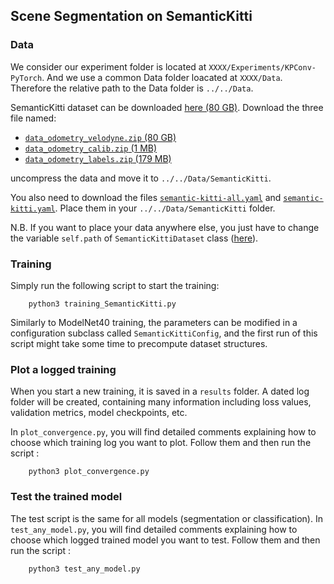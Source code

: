
## Scene Segmentation on SemanticKitti

### Data

We consider our experiment folder is located at `XXXX/Experiments/KPConv-PyTorch`. And we use a common Data folder 
loacated at `XXXX/Data`. Therefore the relative path to the Data folder is `../../Data`.

SemanticKitti dataset can be downloaded <a href="http://semantic-kitti.org/dataset.html#download">here (80 GB)</a>. 
Download the three file named:
 * [`data_odometry_velodyne.zip` (80 GB)](http://www.cvlibs.net/download.php?file=data_odometry_velodyne.zip)
 * [`data_odometry_calib.zip` (1 MB)](http://www.cvlibs.net/download.php?file=data_odometry_calib.zip)
 * [`data_odometry_labels.zip` (179 MB)](http://semantic-kitti.org/assets/data_odometry_labels.zip)

uncompress the data and move it to `../../Data/SemanticKitti`.

You also need to download the files 
[`semantic-kitti-all.yaml`](https://github.com/PRBonn/semantic-kitti-api/blob/master/config/semantic-kitti-all.yaml)
and
[`semantic-kitti.yaml`](https://github.com/PRBonn/semantic-kitti-api/blob/master/config/semantic-kitti.yaml).
Place them in your `../../Data/SemanticKitti` folder.

N.B. If you want to place your data anywhere else, you just have to change the variable 
`self.path` of `SemanticKittiDataset` class ([here](https://github.com/HuguesTHOMAS/KPConv-PyTorch/blob/c32e6ce94ed34a3dd9584f98d8dc0be02535dfb4/datasets/SemanticKitti.py#L65)).

### Training

Simply run the following script to start the training:

        python3 training_SemanticKitti.py
        
Similarly to ModelNet40 training, the parameters can be modified in a configuration subclass called `SemanticKittiConfig`, and the first run of this script might take some time to precompute dataset structures.


### Plot a logged training

When you start a new training, it is saved in a `results` folder. A dated log folder will be created, containing many information including loss values, validation metrics, model checkpoints, etc.

In `plot_convergence.py`, you will find detailed comments explaining how to choose which training log you want to plot. Follow them and then run the script :

        python3 plot_convergence.py


### Test the trained model

The test script is the same for all models (segmentation or classification). In `test_any_model.py`, you will find detailed comments explaining how to choose which logged trained model you want to test. Follow them and then run the script :

        python3 test_any_model.py
